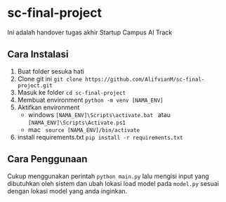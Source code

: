 # sc-final-project

Ini adalah handover tugas akhir Startup Campus AI Track

## Cara Instalasi
1. Buat folder sesuka hati
2. Clone git ini ```git clone https://github.com/AlifvianM/sc-final-project.git```
3. Masuk ke folder ``` cd sc-final-project ```
4. Membuat environment ``` python -m venv [NAMA_ENV] ```
5. Aktifkan environment 
    * windows ``` [NAMA_ENV]\Scripts\activate.bat  ``` atau ``` [NAMA_ENV]\Scripts\Activate.ps1  ```
    * mac ``` source [NAMA_ENV]/bin/activate```
6. install requirements.txt ``` pip install -r requirements.txt ```

## Cara Penggunaan
Cukup menggunakan perintah ```python main.py``` lalu mengisi input yang dibutuhkan oleh sistem dan ubah lokasi load model pada ```model.py``` sesuai dengan lokasi model yang anda inginkan.

